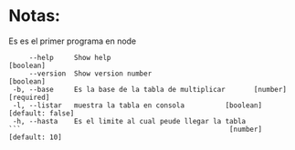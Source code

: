  # Notas:
 Es es el primer programa en node
 ```
      --help     Show help                                             [boolean]
      --version  Show version number                                   [boolean]
  -b, --base     Es la base de la tabla de multiplicar       [number] [required]
  -l, --listar   muestra la tabla en consola          [boolean] [default: false]
  -h, --hasta    Es el limite al cual peude llegar la tabla
```                                                   [number] [default: 10]